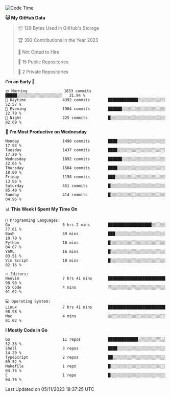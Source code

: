 <!--START_SECTION:waka-->
![Code Time](http://img.shields.io/badge/Code%20Time-191%20hrs%2015%20mins-blue)

**🐱 My GitHub Data** 

> 📦 129 Bytes Used in GitHub's Storage 
 > 
> 🏆 392 Contributions in the Year 2023
 > 
> 🚫 Not Opted to Hire
 > 
> 📜 15 Public Repositories 
 > 
> 🔑 2 Private Repositories 
 > 
**I'm an Early 🐤** 

```text
🌞 Morning                1833 commits        █████░░░░░░░░░░░░░░░░░░░░   21.94 % 
🌆 Daytime                4392 commits        █████████████░░░░░░░░░░░░   52.57 % 
🌃 Evening                1904 commits        ██████░░░░░░░░░░░░░░░░░░░   22.79 % 
🌙 Night                  225 commits         █░░░░░░░░░░░░░░░░░░░░░░░░   02.69 % 
```
📅 **I'm Most Productive on Wednesday** 

```text
Monday                   1498 commits        ████░░░░░░░░░░░░░░░░░░░░░   17.93 % 
Tuesday                  1437 commits        ████░░░░░░░░░░░░░░░░░░░░░   17.20 % 
Wednesday                1892 commits        ██████░░░░░░░░░░░░░░░░░░░   22.65 % 
Thursday                 1504 commits        ████░░░░░░░░░░░░░░░░░░░░░   18.00 % 
Friday                   1158 commits        ███░░░░░░░░░░░░░░░░░░░░░░   13.86 % 
Saturday                 451 commits         █░░░░░░░░░░░░░░░░░░░░░░░░   05.40 % 
Sunday                   414 commits         █░░░░░░░░░░░░░░░░░░░░░░░░   04.96 % 
```


📊 **This Week I Spent My Time On** 

```text
💬 Programming Languages: 
Go                       6 hrs 2 mins        ███████████████████░░░░░░   77.61 % 
Bash                     49 mins             ███░░░░░░░░░░░░░░░░░░░░░░   10.70 % 
Python                   18 mins             █░░░░░░░░░░░░░░░░░░░░░░░░   04.07 % 
YAML                     16 mins             █░░░░░░░░░░░░░░░░░░░░░░░░   03.51 % 
Vim Script               10 mins             █░░░░░░░░░░░░░░░░░░░░░░░░   02.16 % 

🔥 Editors: 
Neovim                   7 hrs 41 mins       █████████████████████████   98.98 % 
VS Code                  4 mins              ░░░░░░░░░░░░░░░░░░░░░░░░░   01.02 % 

💻 Operating System: 
Linux                    7 hrs 41 mins       █████████████████████████   98.98 % 
Mac                      4 mins              ░░░░░░░░░░░░░░░░░░░░░░░░░   01.02 % 
```

**I Mostly Code in Go** 

```text
Go                       11 repos            █████████████░░░░░░░░░░░░   52.38 % 
Shell                    3 repos             ████░░░░░░░░░░░░░░░░░░░░░   14.29 % 
TypeScript               2 repos             ██░░░░░░░░░░░░░░░░░░░░░░░   09.52 % 
Makefile                 1 repo              █░░░░░░░░░░░░░░░░░░░░░░░░   04.76 % 
C                        1 repo              █░░░░░░░░░░░░░░░░░░░░░░░░   04.76 % 
```




 Last Updated on 05/11/2023 18:37:25 UTC
<!--END_SECTION:waka-->
